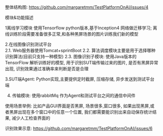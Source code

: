
整体结构图:
https://github.com/margaretmm/TestPlatformOnAI/issues/4


模块&功能描述


1离线学习模块	使用Tensorflow python版本,基于Inception4 网络做迁移学习;
             离线训练阶段需要准备很多正常,和各种黑屏场景的图片训练我们新的模型
             
             
2.在线图像识别测试平台	
   2.1.	Web服务器使用Tomcat+sprintBoot
   2.2.	算法调度模块主要是用于选择哪种识别算法(目前只支持一种模型)
   2.3.	图像识别子模块: 使用Java版本的TensorFlow 解析训练好的模型, 用于识别SUT端传输过来的图片, 是否有黑屏异常出现, 识别效果通过准确率来判断是否是合理
   
   
3.SUT端Agent:
    Python实现,主要提供定时截屏, 压缩存储, 异步发送到测试平台端
    
    
4. 传输模块:
    使用rabbitMq 作为Agent和测试平台之间的通信中间件



使用场景举例:
  比如产品GUI界面是否黑屏, 场景很多,窗口很多, 如果出现黑屏,或者黑屏出现在多个窗口中的任意一个位置, 我们都需要能识别出来自动保存统计结果, 减少人工检查界面的
  
  
  识别效果示意: https://github.com/margaretmm/TestPlatformOnAI/issues/6
  
  


